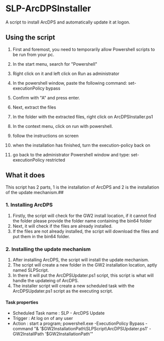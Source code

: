 # SLP-ArcDPSInstaller
A script to install ArcDPS and automatically update it at logon.
## Using the script
1. First and foremost, you need to temporarily allow Powershell scripts to be run from your pc.
2. In the start menu, search for "Powershell"
3. Right click on it and left click on Run as administrator
4. In the powershell window, paste the following command: set-executionPolicy bypass
5. Confirm with "A" and press enter.

6. Next, extract the files
7. In the folder with the extracted files, right click on ArcDPSInstaller.ps1
8. In the context menu, click on run with powershell.
9. follow the instructions on screen

10. when the installation has finished, turn the execution-policy back on
11. go back to the administrator Powershell window and type: set-executionPolicy restricted

## What it does
This script has 2 parts, 1 is the installation of ArcDPS and 2 is the installation of the update mechanism.##
### 1. Installing ArcDPS
1. Firstly, the script will check for the GW2 install location, if it cannot find the folder please provide the folder name containing the bin64 folder
2. Next, it will check if the files are already installed.
3. If the files are not already installed, the script will download the files and put them in the bin64 folder.
### 2. Installing the update mechanism
1. After installing ArcDPS, the script will install the update mechanism.
2. The script will create a new folder in the GW2 installation location, aptly named SLPScript.
3. In there it will put the ArcDPSUpdater.ps1 script, this script is what will handle the updateing of ArcDPS.
4. The installer script will create a new scheduled task with the ArcDPSUpdater.ps1 script as the executing script.
#### Task properties
- Scheduled Task name : SLP - ArcDPS Update
- Trigger             : At log on of any user
- Action              : start a program; powershell.exe -ExecutionPolicy Bypass -command "& '$GW2InstallationPath\SLPScript\ArcDPSUpdater.ps1' -GW2InstallPath '$GW2InstallationPath'"
